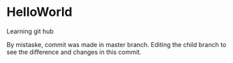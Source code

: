 # HelloWorld
Learning git hub

By mistaske, commit was made in master branch. Editing the child branch to see the difference and changes in this commit.
